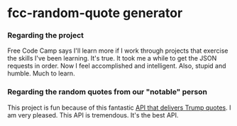# fcc-random-quote generator

### Regarding the project
Free Code Camp says I'll learn more if I work through projects that exercise the skills I've been learning. It's true. It took me a while to get the JSON requests in order. Now I feel accomplished and intelligent. Also, stupid and humble. Much to learn.

### Regarding the random quotes from our "notable" person
This project is fun because of this fantastic [API that delivers Trump quotes](https://whatdoestrumpthink.com/api-docs/index.html). I am very pleased. This API is tremendous. It's the best API. 
